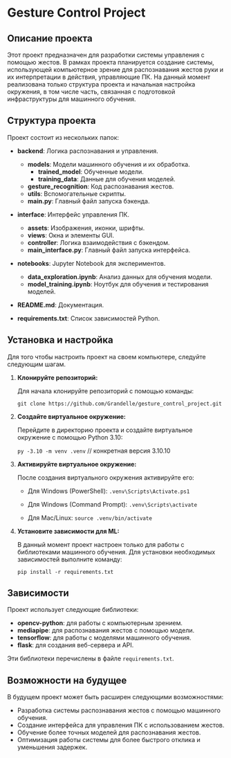 # Gesture Control Project

## Описание проекта

Этот проект предназначен для разработки системы управления с помощью жестов. В рамках проекта планируется создание системы, использующей компьютерное зрение для распознавания жестов руки и их интерпретации в действия, управляющие ПК. На данный момент реализована только структура проекта и начальная настройка окружения, в том числе часть, связанная с подготовкой инфраструктуры для машинного обучения.

## Структура проекта

Проект состоит из нескольких папок:

- **backend**: Логика распознавания и управления.
  - **models**: Модели машинного обучения и их обработка.
    - **trained_model**: Обученные модели.
    - **training_data**: Данные для обучения моделей.
  - **gesture_recognition**: Код распознавания жестов.
  - **utils**: Вспомогательные скрипты.
  - **main.py**: Главный файл запуска бэкенда.
  
- **interface**: Интерфейс управления ПК.
  - **assets**: Изображения, иконки, шрифты.
  - **views**: Окна и элементы GUI.
  - **controller**: Логика взаимодействия с бэкендом.
  - **main_interface.py**: Главный файл запуска интерфейса.
  
- **notebooks**: Jupyter Notebook для экспериментов.
  - **data_exploration.ipynb**: Анализ данных для обучения модели.
  - **model_training.ipynb**: Ноутбук для обучения и тестирования моделей.

- **README.md**: Документация.
- **requirements.txt**: Список зависимостей Python.

## Установка и настройка

Для того чтобы настроить проект на своем компьютере, следуйте следующим шагам.

1. **Клонируйте репозиторий:**
   
   Для начала клонируйте репозиторий с помощью команды:

   `git clone https://github.com/Grandelle/gesture_control_project.git`

2. **Создайте виртуальное окружение:**

   Перейдите в директорию проекта и создайте виртуальное окружение с помощью Python 3.10:

   `py -3.10 -m venv .venv` // конкретная версия 3.10.10


3. **Активируйте виртуальное окружение:**

   После создания виртуального окружения активируйте его:

   - Для Windows (PowerShell):
     `.venv\Scripts\Activate.ps1`

   - Для Windows (Command Prompt):
     `.venv\Scripts\activate`

   - Для Mac/Linux:
     `source .venv/bin/activate`

4. **Установите зависимости для ML:**

   В данный момент проект настроен только для работы с библиотеками машинного обучения. Для установки необходимых зависимостей выполните команду:

   `pip install -r requirements.txt`

## Зависимости

Проект использует следующие библиотеки:

- **opencv-python**: для работы с компьютерным зрением.
- **mediapipe**: для распознавания жестов с помощью модели.
- **tensorflow**: для работы с моделями машинного обучения.
- **flask**: для создания веб-сервера и API.

Эти библиотеки перечислены в файле `requirements.txt`.

## Возможности на будущее

В будущем проект может быть расширен следующими возможностями:

- Разработка системы распознавания жестов с помощью машинного обучения.
- Создание интерфейса для управления ПК с использованием жестов.
- Обучение более точных моделей для распознавания жестов.
- Оптимизация работы системы для более быстрого отклика и уменьшения задержек.

